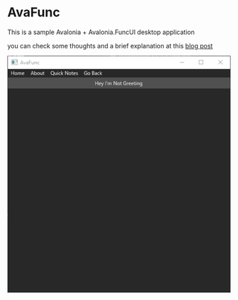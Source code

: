 # AvaFunc

This is a sample Avalonia + Avalonia.FuncUI desktop application

you can check some thoughts and a brief explanation at this [blog post](https://dev.to/tunaxor/desktop-apps-with-avalonia-and-fsharp-gb5-temp-slug-7351884)

![AvaFunc Gif](./avafunc.gif)